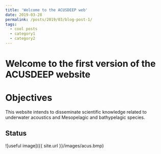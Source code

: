```yaml
---
title: 'Welcome to the ACUSDEEP web'
date: 2019-03-28
permalink: /posts/2019/03/blog-post-1/
tags:
  - cool posts
  - category1
  - category2
---
```




Welcome to the first version of the ACUSDEEP website
======

Objectives
======

This website intends to disseminate scientific knowledge related to underwater acoustics and Mesopelagic and bathypelagic species.

Status
------

![useful image]({{ site.url }}/images/acus.bmp)
